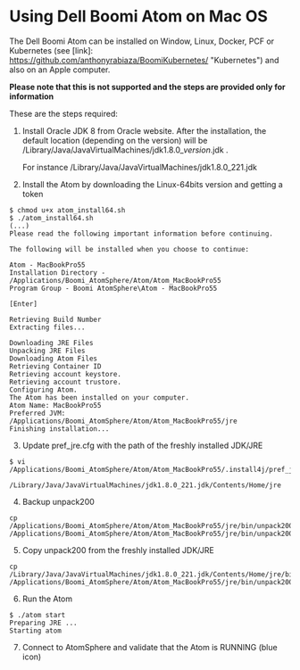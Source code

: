 # Using Dell Boomi Atom on Mac OS

The Dell Boomi Atom can be installed on Window, Linux, Docker, PCF or Kubernetes (see [link]: https://github.com/anthonyrabiaza/BoomiKubernetes/	"Kubernetes") and also on an Apple computer.

**Please note that this is not supported and the steps are provided only for information**



These are the steps required:

1. Install Oracle JDK 8 from Oracle website. After the installation, the default location (depending on the version) will be /Library/Java/JavaVirtualMachines/jdk1.8.0_*version*.jdk . 

   For instance  /Library/Java/JavaVirtualMachines/jdk1.8.0_221.jdk 

2. Install the Atom by downloading the Linux-64bits version and getting a token

```
$ chmod u+x atom_install64.sh 
$ ./atom_install64.sh
(...)
Please read the following important information before continuing.

The following will be installed when you choose to continue:

Atom - MacBookPro55
Installation Directory -
/Applications/Boomi_AtomSphere/Atom/Atom_MacBookPro55
Program Group - Boomi AtomSphere\Atom - MacBookPro55

[Enter]

Retrieving Build Number
Extracting files...

Downloading JRE Files
Unpacking JRE Files
Downloading Atom Files
Retrieving Container ID
Retrieving account keystore.
Retrieving account trustore.
Configuring Atom.
The Atom has been installed on your computer.
Atom Name: MacBookPro55
Preferred JVM: /Applications/Boomi_AtomSphere/Atom/Atom_MacBookPro55/jre
Finishing installation...

```

3. Update pref_jre.cfg with the path of the freshly installed JDK/JRE

```
$ vi /Applications/Boomi_AtomSphere/Atom/Atom_MacBookPro55/.install4j/pref_jre.cfg

/Library/Java/JavaVirtualMachines/jdk1.8.0_221.jdk/Contents/Home/jre
```
4. Backup unpack200

```
cp /Applications/Boomi_AtomSphere/Atom/Atom_MacBookPro55/jre/bin/unpack200 /Applications/Boomi_AtomSphere/Atom/Atom_MacBookPro55/jre/bin/unpack200.bak
```
5. Copy unpack200 from the freshly installed JDK/JRE
```
cp /Library/Java/JavaVirtualMachines/jdk1.8.0_221.jdk/Contents/Home/jre/bin/unpack200 /Applications/Boomi_AtomSphere/Atom/Atom_MacBookPro55/jre/bin/unpack200 
```
6. Run the Atom

```
$ ./atom start
Preparing JRE ...
Starting atom
```

7. Connect to AtomSphere and validate that the Atom is RUNNING (blue icon)